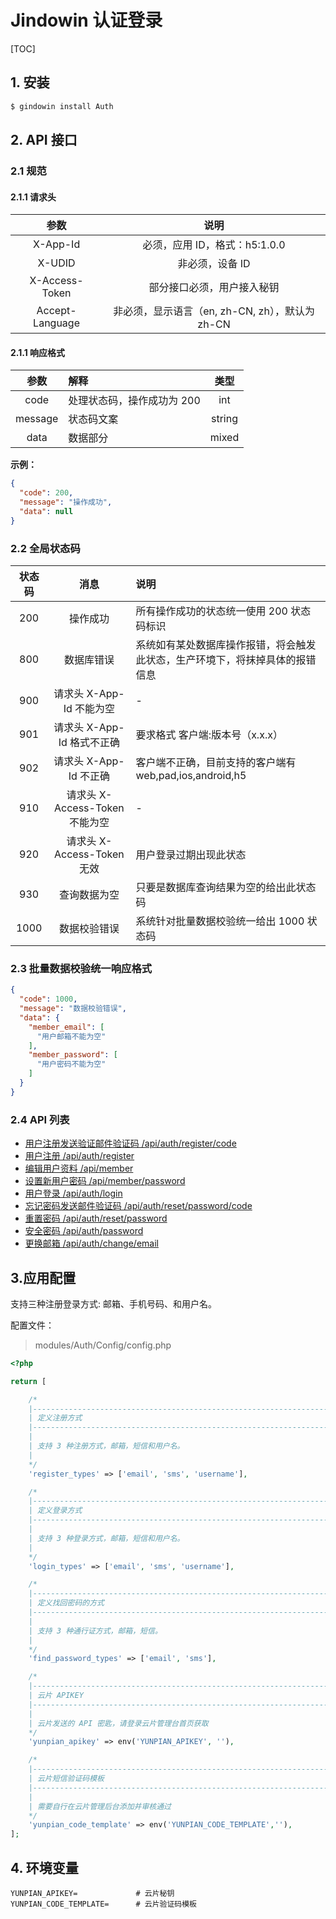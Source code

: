 # Jindowin 认证登录

[TOC]


## 1. 安装

```sh
$ gindowin install Auth
```

## 2. API 接口

### 2.1 规范

#### 2.1.1 请求头

参数 | 说明
:---:| :---:
X-App-Id | 必须，应用 ID，格式：h5:1.0.0
X-UDID | 非必须，设备 ID
X-Access-Token | 部分接口必须，用户接入秘钥
Accept-Language | 非必须，显示语言（en, zh-CN, zh），默认为 zh-CN

#### 2.1.1 响应格式

参数|解释|类型
:---:| :---| :---:
code|处理状态码，操作成功为 200|int
message|状态码文案| string
data|数据部分|mixed

**示例：**

```json
{
  "code": 200,
  "message": "操作成功",
  "data": null
}
```

### 2.2 全局状态码

状态码 | 消息 | 说明
:---: | :---: | :---
200 | 操作成功 | 所有操作成功的状态统一使用 200 状态码标识
800 | 数据库错误 | 系统如有某处数据库操作报错，将会触发此状态，生产环境下，将抹掉具体的报错信息
900 | 请求头 X-App-Id 不能为空 | -
901 | 请求头 X-App-Id 格式不正确 | 要求格式 客户端:版本号（x.x.x）
902 | 请求头 X-App-Id 不正确 | 客户端不正确，目前支持的客户端有 web,pad,ios,android,h5
910 | 请求头 X-Access-Token 不能为空 | -
920 | 请求头 X-Access-Token 无效 | 用户登录过期出现此状态
930 | 查询数据为空 | 只要是数据库查询结果为空的给出此状态码
1000 | 数据校验错误 | 系统针对批量数据校验统一给出 1000 状态码

### 2.3 批量数据校验统一响应格式

```json
{
  "code": 1000,
  "message": "数据校验错误",
  "data": {
    "member_email": [
      "用户邮箱不能为空"
    ],
    "member_password": [
      "用户密码不能为空"
    ]
  }
}
```

### 2.4 API 列表

* [用户注册发送验证邮件验证码 /api/auth/register/code](post/auth/register/code.md)
* [用户注册 /api/auth/register](post/auth/register.md)
* [编辑用户资料 /api/member](put/auth/member.md)
* [设置新用户密码 /api/member/password](put/auth/member/password.md)
* [用户登录 /api/auth/login](post/auth/login.md)
* [忘记密码发送邮件验证码 /api/auth/reset/password/code](post/auth/reset/password/code.md)
* [重置密码 /api/auth/reset/password](post/auth/reset/password.md)
* [安全密码 /api/auth/password](put/auth/password.md)
* [更换邮箱 /api/auth/change/email](post/auth/change/email.md)

## 3.应用配置
 
支持三种注册登录方式: 邮箱、手机号码、和用户名。

配置文件：

> modules/Auth/Config/config.php

```php
<?php

return [

    /*
    |--------------------------------------------------------------------------
    | 定义注册方式
    |--------------------------------------------------------------------------
    |
    | 支持 3 种注册方式，邮箱，短信和用户名。
    |
    */
    'register_types' => ['email', 'sms', 'username'],

    /*
    |--------------------------------------------------------------------------
    | 定义登录方式
    |--------------------------------------------------------------------------
    |
    | 支持 3 种登录方式，邮箱，短信和用户名。
    |
    */
    'login_types' => ['email', 'sms', 'username'],

    /*
    |--------------------------------------------------------------------------
    | 定义找回密码的方式
    |--------------------------------------------------------------------------
    |
    | 支持 3 种通行证方式，邮箱，短信。
    |
    */
    'find_password_types' => ['email', 'sms'],

    /*
    |--------------------------------------------------------------------------
    | 云片 APIKEY
    |--------------------------------------------------------------------------
    |
    | 云片发送的 API 密匙，请登录云片管理台首页获取
    */
    'yunpian_apikey' => env('YUNPIAN_APIKEY', ''),

    /*
    |--------------------------------------------------------------------------
    | 云片短信验证码模板
    |--------------------------------------------------------------------------
    |
    | 需要自行在云片管理后台添加并审核通过
    */
    'yunpian_code_template' => env('YUNPIAN_CODE_TEMPLATE',''),
];
```

## 4. 环境变量

```
YUNPIAN_APIKEY=             # 云片秘钥
YUNPIAN_CODE_TEMPLATE=      # 云片验证码模板
```